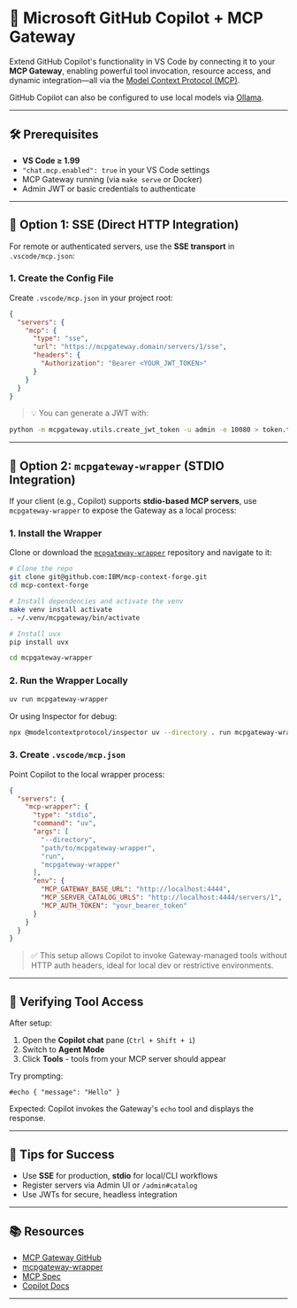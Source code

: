 # 🧠 Microsoft GitHub Copilot + MCP Gateway

Extend GitHub Copilot's functionality in VS Code by connecting it to your **MCP Gateway**, enabling powerful tool invocation, resource access, and dynamic integration—all via the [Model Context Protocol (MCP)](https://modelcontextprotocol.io/).

GitHub Copilot can also be configured to use local models via [Ollama](https://ollama.com/).

---

## 🛠 Prerequisites

* **VS Code ≥ 1.99**
* `"chat.mcp.enabled": true` in your VS Code settings
* MCP Gateway running (via `make serve` or Docker)
* Admin JWT or basic credentials to authenticate

---

## 🔗 Option 1: SSE (Direct HTTP Integration)

For remote or authenticated servers, use the **SSE transport** in `.vscode/mcp.json`:

### 1. Create the Config File

Create `.vscode/mcp.json` in your project root:

```json
{
  "servers": {
    "mcp": {
      "type": "sse",
      "url": "https://mcpgateway.domain/servers/1/sse",
      "headers": {
        "Authorization": "Bearer <YOUR_JWT_TOKEN>"
      }
    }
  }
}
```

> 💡 You can generate a JWT with:

```bash
python -m mcpgateway.utils.create_jwt_token -u admin -e 10080 > token.txt
```

---

## 🔗 Option 2: `mcpgateway-wrapper` (STDIO Integration)

If your client (e.g., Copilot) supports **stdio-based MCP servers**, use `mcpgateway-wrapper` to expose the Gateway as a local process:

### 1. Install the Wrapper

Clone or download the [`mcpgateway-wrapper`](https://github.com/IBM/mcp-context-forge) repository and navigate to it:

```bash
# Clone the repo
git clone git@github.com:IBM/mcp-context-forge.git
cd mcp-context-forge

# Install dependencies and activate the venv
make venv install activate
. ~/.venv/mcpgateway/bin/activate

# Install uvx
pip install uvx

cd mcpgateway-wrapper
```

### 2. Run the Wrapper Locally

```bash
uv run mcpgateway-wrapper
```

Or using Inspector for debug:

```bash
npx @modelcontextprotocol/inspector uv --directory . run mcpgateway-wrapper
```

### 3. Create `.vscode/mcp.json`

Point Copilot to the local wrapper process:

```json
{
  "servers": {
    "mcp-wrapper": {
      "type": "stdio",
      "command": "uv",
      "args": [
        "--directory",
        "path/to/mcpgateway-wrapper",
        "run",
        "mcpgateway-wrapper"
      ],
      "env": {
        "MCP_GATEWAY_BASE_URL": "http://localhost:4444",
        "MCP_SERVER_CATALOG_URLS": "http://localhost:4444/servers/1",
        "MCP_AUTH_TOKEN": "your_bearer_token"
      }
    }
  }
}
```

> ✅ This setup allows Copilot to invoke Gateway-managed tools without HTTP auth headers, ideal for local dev or restrictive environments.

---

## 🧪 Verifying Tool Access

After setup:

1. Open the **Copilot chat** pane (`Ctrl + Shift + i`)
2. Switch to **Agent Mode**
3. Click **Tools** - tools from your MCP server should appear

Try prompting:

```
#echo { "message": "Hello" }
```

Expected: Copilot invokes the Gateway's `echo` tool and displays the response.

---

## 📝 Tips for Success

* Use **SSE** for production, **stdio** for local/CLI workflows
* Register servers via Admin UI or `/admin#catalog`
* Use JWTs for secure, headless integration

---

## 📚 Resources

* [MCP Gateway GitHub](https://github.com/hexmos/mcpgateway)
* [mcpgateway-wrapper](https://github.com/hexmos/mcpgateway-wrapper)
* [MCP Spec](https://modelcontext.org)
* [Copilot Docs](https://github.com/features/copilot)

---
